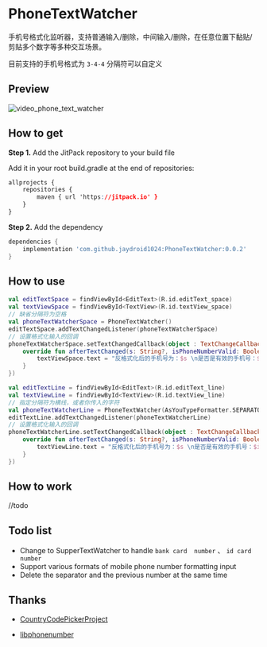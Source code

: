 # PhoneTextWatcher
手机号格式化监听器，支持普通输入/删除，中间输入/删除，在任意位置下黏贴/剪贴多个数字等多种交互场景。

目前支持的手机号格式为 `3-4-4`  分隔符可以自定义

## Preview

![video_phone_text_watcher](https://github.com/jaydroid1024/PhoneTextWatcher/blob/master/res/gif_phone_text_watcher.gif?raw=true)





## How to get

**Step 1.** Add the JitPack repository to your build file

Add it in your root build.gradle at the end of repositories:

```css
allprojects {
    repositories {
        maven { url 'https://jitpack.io' }
    }
}
```

**Step 2.** Add the dependency

```groovy
dependencies {
    implementation 'com.github.jaydroid1024:PhoneTextWatcher:0.0.2'
}
```



## How to use

```kotlin
val editTextSpace = findViewById<EditText>(R.id.editText_space)
val textViewSpace = findViewById<TextView>(R.id.textView_space)
// 缺省分隔符为空格
val phoneTextWatcherSpace = PhoneTextWatcher()
editTextSpace.addTextChangedListener(phoneTextWatcherSpace)
// 设置格式化输入的回调
phoneTextWatcherSpace.setTextChangedCallback(object : TextChangeCallback() {
    override fun afterTextChanged(s: String?, isPhoneNumberValid: Boolean) {
        textViewSpace.text = "反格式化后的手机号为：$s \n是否是有效的手机号：$isPhoneNumberValid"
    }
})

val editTextLine = findViewById<EditText>(R.id.editText_line)
val textViewLine = findViewById<TextView>(R.id.textView_line)
// 指定分隔符为横线，或者你传入的字符
val phoneTextWatcherLine = PhoneTextWatcher(AsYouTypeFormatter.SEPARATOR_LINE)
editTextLine.addTextChangedListener(phoneTextWatcherLine)
// 设置格式化输入的回调
phoneTextWatcherLine.setTextChangedCallback(object : TextChangeCallback() {
    override fun afterTextChanged(s: String?, isPhoneNumberValid: Boolean) {
        textViewLine.text = "反格式化后的手机号为：$s \n是否是有效的手机号：$isPhoneNumberValid"
    }
})
```



## How to work

//todo



## Todo list

- Change to  SupperTextWatcher to handle `bank card  number` 、 `id card number` 
- Support various formats of mobile phone number formatting input
- Delete the separator and the previous number at the same time 



## Thanks

- [CountryCodePickerProject](https://github.com/hbb20/CountryCodePickerProject)

- [libphonenumber](https://github.com/google/libphonenumber)

